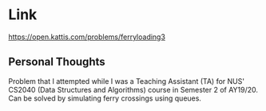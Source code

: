 # Link

https://open.kattis.com/problems/ferryloading3

## Personal Thoughts

Problem that I attempted while I was a Teaching Assistant (TA) for NUS' CS2040 (Data Structures and Algorithms) course in Semester 2 of AY19/20. Can be solved by simulating ferry crossings using queues.

